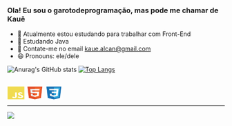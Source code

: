 ### Ola! Eu sou o garotodeprogramação, mas pode me chamar de Kauê


- 🔭 Atualmente estou estudando para trabalhar com Front-End
- 🌱 Estudando Java
- 💬 Contate-me no email kaue.alcan@gmail.com
- 😄 Pronouns: ele/dele


![Anurag's GitHub stats](https://github-readme-stats.vercel.app/api?username=garotodeprogramacao&theme=dracula&show_icons=true) [![Top Langs](https://github-readme-stats.vercel.app/api/top-langs/?username=garotodeprogramacao)](https://github.com/garotodeprogramacao/github-readme-stats)
<div>


</div>

<div style="display: inline_block"><br>
  <img align="center" alt="Rafa-Js" height="30" width="40" src="https://raw.githubusercontent.com/devicons/devicon/master/icons/javascript/javascript-plain.svg">
  <img align="center" alt="Rafa-HTML" height="30" width="40" src="https://raw.githubusercontent.com/devicons/devicon/master/icons/html5/html5-original.svg">
  <img align="center" alt="Rafa-CSS" height="30" width="40" src="https://raw.githubusercontent.com/devicons/devicon/master/icons/css3/css3-original.svg">
  
</div>
<hr>
<a href="https://www.instagram.com/alcantara_rochaa/" target="_blank"><img src="https://img.shields.io/badge/-Instagram-%23E4405F?style=for-the-badge&logo=instagram&logoColor=white" target="_blank"></a>
